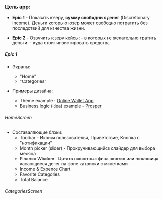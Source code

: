 
### Цель арр:  

- **Epic 1**  -  Показать юзеру, **сумму свободных денег** (Discretionary income). 
   Деньги которыю юзер может свободно потратить без последствий для качества жизни.
   
- **Epic 2**  -  Озвучить юзеру кейсы: 
			- в которых не желательно тратить деньги.
			- куда стоит инвистировать средства.

##### Epic 1

- Экраны:
	- "Home"
	- "Categories"

- Примеры дизайна:
	- Theme example -  [Online Wallet App](https://www.behance.net/gallery/204721409/Online-Wallet-Mobile-App-UI-UX-Design?tracking_source=search_projects%7Cmoney+app+mobile&l=2#)
	- Business logic (idea) example - [Prosper](https://www.behance.net/gallery/211032183/Prosper-Money-Saving-App)

###### HomeScreen

- Составаляющие блоки:
	- Toolbar  -  Иконка пользователья, Приветствие, Кнопка с "нотификации"
	- Month picker (slider)  -  Прокручивающийся слайдер для выбора месяца
	- Finance Wisdom   -  Цитата известных финансистов или пословица касающиеся денег на фоне катринки с монетками
	- Income & Expence Chart
	- Favorite Categories
	- Total Balance



###### CategoriesScreen

